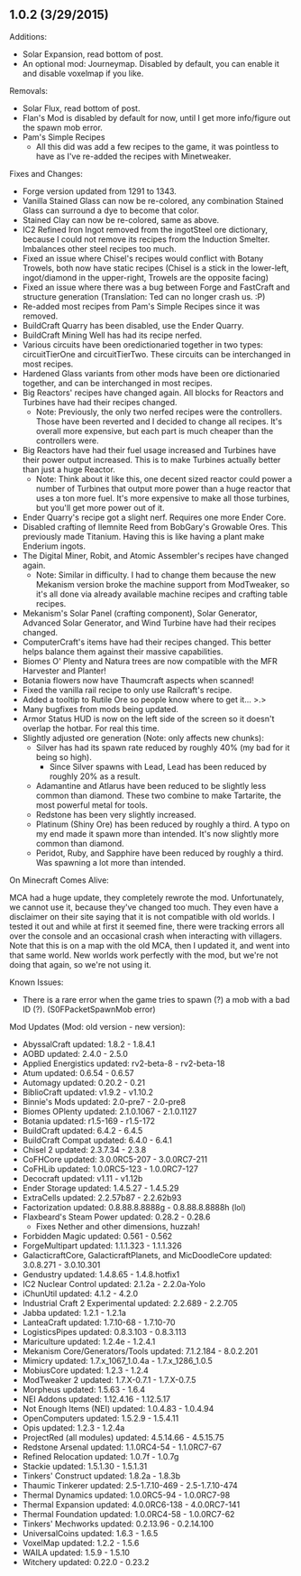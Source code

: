 ## 1.0.2 (3/29/2015)
Additions:
 - Solar Expansion, read bottom of post.
 - An optional mod: Journeymap. Disabled by default, you can enable it and disable voxelmap if you like.
 
Removals:
 - Solar Flux, read bottom of post.
 - Flan's Mod is disabled by default for now, until I get more info/figure out the spawn mob error.
 - Pam's Simple Recipes
   - All this did was add a few recipes to the game, it was pointless to have as I've re-added the recipes with Minetweaker.

Fixes and Changes:
 - Forge version updated from 1291 to 1343.
 - Vanilla Stained Glass can now be re-colored, any combination Stained Glass can surround a dye to become that color.
 - Stained Clay can now be re-colored, same as above.
 - IC2 Refined Iron Ingot removed from the ingotSteel ore dictionary, because I could not remove its recipes from the Induction Smelter. Imbalances other steel recipes too much.
 - Fixed an issue where Chisel's recipes would conflict with Botany Trowels, both now have static recipes (Chisel is a stick in the lower-left, ingot/diamond in the upper-right, Trowels are the opposite facing)
 - Fixed an issue where there was a bug between Forge and FastCraft and structure generation (Translation: Ted can no longer crash us. :P)
 - Re-added most recipes from Pam's Simple Recipes since it was removed.
 - BuildCraft Quarry has been disabled, use the Ender Quarry.
 - BuildCraft Mining Well has had its recipe nerfed.
 - Various circuits have been oredictionaried together in two types: circuitTierOne and circuitTierTwo. These circuits can be interchanged in most recipes.
 - Hardened Glass variants from other mods have been ore dictionaried together, and can be interchanged in most recipes.
 - Big Reactors' recipes have changed again. All blocks for Reactors and Turbines have had their recipes changed.
     - Note: Previously, the only two nerfed recipes were the controllers. Those have been reverted and I decided to change all recipes. It's overall more expensive, but each part is much cheaper than the controllers were.
 - Big Reactors have had their fuel usage increased and Turbines have their power output increased. This is to make Turbines actually better than just a huge Reactor.
     - Note: Think about it like this, one decent sized reactor could power a number of Turbines that output more power than a huge reactor that uses a ton more fuel. It's more expensive to make all those turbines, but you'll get more power out of it.
 - Ender Quarry's recipe got a slight nerf. Requires one more Ender Core.
 - Disabled crafting of Ilemnite Reed from BobGary's Growable Ores. This previously made Titanium. Having this is like having a plant make Enderium ingots.
 - The Digital Miner, Robit, and Atomic Assembler's recipes have changed again.
     - Note: Similar in difficulty. I had to change them because the new Mekanism version broke the machine support from ModTweaker, so it's all done via already available machine recipes and crafting table recipes.
 - Mekanism's Solar Panel (crafting component), Solar Generator, Advanced Solar Generator, and Wind Turbine have had their recipes changed.
 - ComputerCraft's items have had their recipes changed. This better helps balance them against their massive capabilities.
 - Biomes O' Plenty and Natura trees are now compatible with the MFR Harvester and Planter!
 - Botania flowers now have Thaumcraft aspects when scanned!
 - Fixed the vanilla rail recipe to only use Railcraft's recipe.
 - Added a tooltip to Rutile Ore so people know where to get it... >.>
 - Many bugfixes from mods being updated.
 - Armor Status HUD is now on the left side of the screen so it doesn't overlap the hotbar. For real this time.
 - Slightly adjusted ore generation (Note: only affects new chunks):
    - Silver has had its spawn rate reduced by roughly 40% (my bad for it being so high).
       - Since Silver spawns with Lead, Lead has been reduced by roughly 20% as a result.
    - Adamantine and Atlarus have been reduced to be slightly less common than diamond. These two combine to make Tartarite, the most powerful metal for tools.
    - Redstone has been very slightly increased.
    - Platinum (Shiny Ore) has been reduced by roughly a third. A typo on my end made it spawn more than intended. It's now slightly more common than diamond.
    - Peridot, Ruby, and Sapphire have been reduced by roughly a third. Was spawning a lot more than intended.

On Minecraft Comes Alive:

MCA had a huge update, they completely rewrote the mod. Unfortunately, we cannot use it, because
they've changed too much. They even have a disclaimer on their site saying that it is not
compatible with old worlds. I tested it out and while at first it seemed fine, there were
tracking errors all over the console and an occasional crash when interacting with villagers.
Note that this is on a map with the old MCA, then I updated it, and went into that same world.
New worlds work perfectly with the mod, but we're not doing that again, so we're not using it.
 
Known Issues:
 - There is a rare error when the game tries to spawn (?) a mob with a bad ID (?). (S0FPacketSpawnMob error)

Mod Updates (Mod: old version - new version):

 - AbyssalCraft updated: 1.8.2 - 1.8.4.1
 - AOBD updated: 2.4.0 - 2.5.0
 - Applied Energistics updated: rv2-beta-8 - rv2-beta-18
 - Atum updated: 0.6.54 - 0.6.57
 - Automagy updated: 0.20.2 - 0.21
 - BiblioCraft updated: v1.9.2 - v1.10.2
 - Binnie's Mods updated: 2.0-pre7 - 2.0-pre8
 - Biomes OPlenty updated: 2.1.0.1067 - 2.1.0.1127
 - Botania updated: r1.5-169 - r1.5-172
 - BuildCraft updated: 6.4.2 - 6.4.5
 - BuildCraft Compat updated: 6.4.0 - 6.4.1
 - Chisel 2 updated: 2.3.7.34 - 2.3.8
 - CoFHCore updated: 3.0.0RC5-207 - 3.0.0RC7-211
 - CoFHLib updated: 1.0.0RC5-123 - 1.0.0RC7-127
 - Decocraft updated: v1.11 - v1.12b
 - Ender Storage updated: 1.4.5.27 - 1.4.5.29
 - ExtraCells updated: 2.2.57b87 - 2.2.62b93
 - Factorization updated: 0.8.88.8.8888g - 0.8.88.8.8888h (lol)
 - Flaxbeard's Steam Power updated: 0.28.2 - 0.28.6
   - Fixes Nether and other dimensions, huzzah!
 - Forbidden Magic updated: 0.561 - 0.562
 - ForgeMultipart updated: 1.1.1.323 - 1.1.1.326
 - GalacticraftCore, GalacticraftPlanets, and MicDoodleCore updated: 3.0.8.271 - 3.0.10.301
 - Gendustry updated: 1.4.8.65 - 1.4.8.hotfix1
 - IC2 Nuclear Control updated: 2.1.2a - 2.2.0a-Yolo
 - iChunUtil updated: 4.1.2 - 4.2.0
 - Industrial Craft 2 Experimental updated: 2.2.689 - 2.2.705
 - Jabba updated: 1.2.1 - 1.2.1a
 - LanteaCraft updated: 1.7.10-68 - 1.7.10-70
 - LogisticsPipes updated: 0.8.3.103 - 0.8.3.113
 - Mariculture updated: 1.2.4e - 1.2.4.1
 - Mekanism Core/Generators/Tools updated: 7.1.2.184 - 8.0.2.201
 - Mimicry updated: 1.7.x_1067_1.0.4a - 1.7.x_1286_1.0.5
 - MobiusCore updated: 1.2.3 - 1.2.4
 - ModTweaker 2 updated: 1.7.X-0.7.1 - 1.7.X-0.7.5
 - Morpheus updated: 1.5.63 - 1.6.4
 - NEI Addons updated: 1.12.4.16 - 1.12.5.17
 - Not Enough Items (NEI) updated: 1.0.4.83 - 1.0.4.94
 - OpenComputers updated: 1.5.2.9 - 1.5.4.11
 - Opis updated: 1.2.3 - 1.2.4a
 - ProjectRed (all modules) updated: 4.5.14.66 - 4.5.15.75
 - Redstone Arsenal updated: 1.1.0RC4-54 - 1.1.0RC7-67
 - Refined Relocation updated: 1.0.7f - 1.0.7g
 - Stackie updated: 1.5.1.30 - 1.5.1.31
 - Tinkers' Construct updated: 1.8.2a - 1.8.3b
 - Thaumic Tinkerer updated: 2.5-1.7.10-469 - 2.5-1.7.10-474
 - Thermal Dynamics updated: 1.0.0RC5-94 - 1.0.0RC7-98
 - Thermal Expansion updated: 4.0.0RC6-138 - 4.0.0RC7-141
 - Thermal Foundation updated: 1.0.0RC4-58 - 1.0.0RC7-62
 - Tinkers' Mechworks updated: 0.2.13.96 - 0.2.14.100
 - UniversalCoins updated: 1.6.3 - 1.6.5
 - VoxelMap updated: 1.2.2 - 1.5.6
 - WAILA updated: 1.5.9 - 1.5.10
 - Witchery updated: 0.22.0 - 0.23.2
